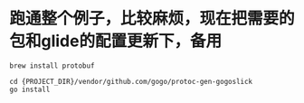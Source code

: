 # 跑通整个例子，比较麻烦，现在把需要的包和glide的配置更新下，备用

```
brew install protobuf
```

```
cd {PROJECT_DIR}/vendor/github.com/gogo/protoc-gen-gogoslick
go install
```